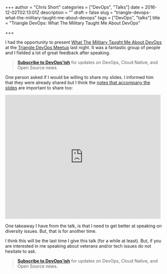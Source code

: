 +++
author = "Chris Short"
categories = ["DevOps", "Talks"]
date = 2016-12-02T02:13:01Z
description = ""
draft = false
slug = "triangle-devops-what-the-military-taught-me-about-devops"
tags = ["DevOps", "talks"]
title = "Triangle DevOps: What The Military Taught Me About DevOps"

+++

I had the opportunity to present [What The Military Taught Me About DevOps](/what-the-military-taught-me-about-devops/) at the [Triangle DevOps Meetup](https://www.meetup.com/Triangle-DevOps/events/235751024/) last night. It was a fantastic group of people and I fielded a lot of great feedback after speaking.

> [**Subscribe to DevOps'ish**](/newsletter/) for updates on DevOps, Cloud Native, and Open Source news.

One person asked if I would be willing to share my slides. I informed him that they were already shared but I think the [notes that accompany the slides](https://cdn.chrisshort.net/What%20the%20Military%20Taught%20Me%20About%20DevOps.pdf) are important to share too:

<embed src="https://cdn.chrisshort.net/What%20the%20Military%20Taught%20Me%20About%20DevOps.pdf" width="500" height="400" alt="pdf" />

One takeaway I have from the talk, is that I need to get better at speaking on diversity issues. But, that is for another time.

<script async src="//pagead2.googlesyndication.com/pagead/js/adsbygoogle.js"></script>  
<!-- chrisshort.net Responsive -->  
<ins class="adsbygoogle"  
     style="display:block"
     data-ad-client="ca-pub-8972983586873269"
     data-ad-slot="1297095894"
     data-ad-format="auto"></ins>
<script>  
(adsbygoogle = window.adsbygoogle || []).push({});
</script>

I think this will be the last time I give this talk (for a while at least). But, if you are interested in me speaking about veterans and/or tech issues do not hesitate to ask.

> [**Subscribe to DevOps'ish**](/newsletter/) for updates on DevOps, Cloud Native, and Open Source news.
